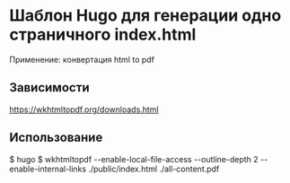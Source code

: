 # Шаблон Hugo для генерации одно страничного index.html 

Применение: конвертация html to pdf 

## Зависимости

https://wkhtmltopdf.org/downloads.html

## Использование

$ hugo
$ wkhtmltopdf --enable-local-file-access --outline-depth 2 --enable-internal-links ./public/index.html ./all-content.pdf